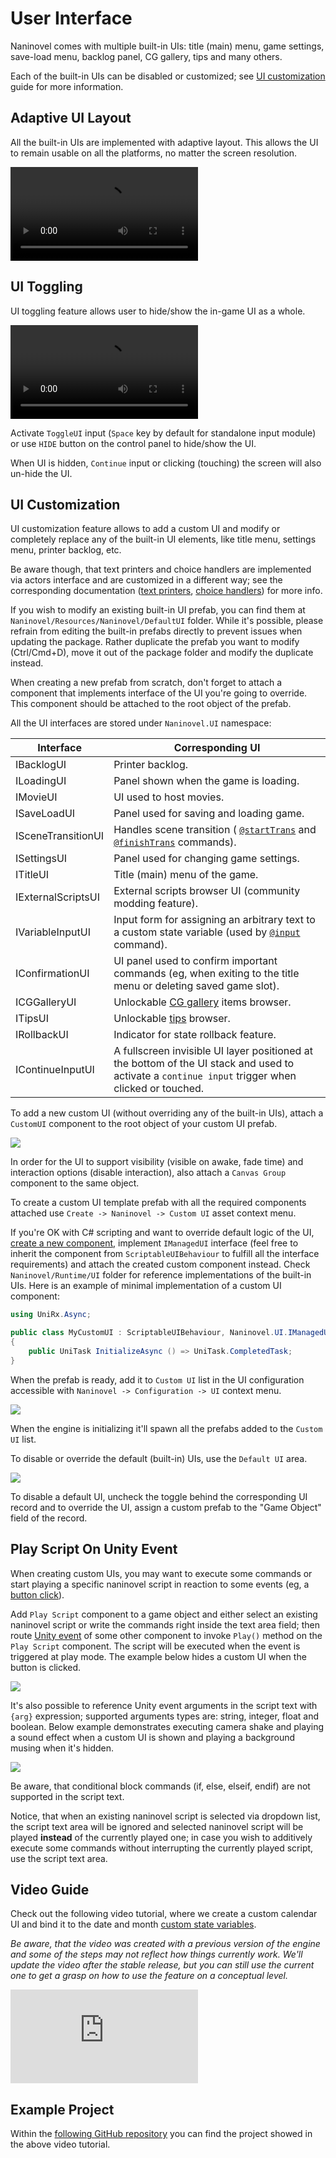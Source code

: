 # User Interface

Naninovel comes with multiple built-in UIs: title (main) menu, game settings, save-load menu, backlog panel, CG gallery, tips and many others.

Each of the built-in UIs can be disabled or customized; see [UI customization](/guide/user-interface.md#ui-customization) guide for more information.

## Adaptive UI Layout

All the built-in UIs are implemented with adaptive layout. This allows the UI to remain usable on all the platforms, no matter the screen resolution.

<video class="video" loop autoplay><source src="https://i.gyazo.com/b6bddf8a0c6f2ba68dcdc1bc65db0c09.mp4" type="video/mp4"></video>

## UI Toggling

UI toggling feature allows user to hide/show the in-game UI as a whole.

<video class="video" loop autoplay><source src="https://i.gyazo.com/e267c4ab3654efbfaf611011502de79f.mp4" type="video/mp4"></video>

Activate `ToggleUI` input (`Space` key by default for standalone input module) or use `HIDE` button on the control panel to hide/show the UI.

When UI is hidden, `Continue` input or clicking (touching) the screen will also un-hide the UI.

## UI Customization

UI customization feature allows to add a custom UI and modify or completely replace any of the built-in UI elements, like title menu, settings menu, printer backlog, etc.

Be aware though, that text printers and choice handlers are implemented via actors interface and are customized in a different way; see the corresponding documentation ([text printers](/guide/text-printers.md), [choice handlers](/guide/choices.md)) for more info.

If you wish to modify an existing built-in UI prefab, you can find them at `Naninovel/Resources/Naninovel/DefaultUI` folder. While it's possible, please refrain from editing the built-in prefabs directly to prevent issues when updating the package. Rather duplicate the prefab you want to modify (Ctrl/Cmd+D), move it out of the package folder and modify the duplicate instead. 

When creating a new prefab from scratch, don't forget to attach a component that implements interface of the UI you're going to override. This component should be attached to the root object of the prefab.

All the UI interfaces are stored under `Naninovel.UI` namespace:

Interface | Corresponding UI
--- | ---
IBacklogUI | Printer backlog.
ILoadingUI | Panel shown when the game is loading.
IMovieUI | UI used to host movies.
ISaveLoadUI | Panel used for saving and loading game.
ISceneTransitionUI | Handles scene transition ( [`@startTrans`](/api/#startTrans) and  [`@finishTrans`](/api/#finishTrans) commands).
ISettingsUI | Panel used for changing game settings.
ITitleUI | Title (main) menu of the game.
IExternalScriptsUI | External scripts browser UI (community modding feature).
IVariableInputUI | Input form for assigning an arbitrary text to a custom state variable (used by [`@input`](/api/#input) command).
IConfirmationUI | UI panel used to confirm important commands (eg, when exiting to the title menu or deleting saved game slot).
ICGGalleryUI | Unlockable [CG gallery](/guide/unlockable-items.md#cg-gallery) items browser.
ITipsUI | Unlockable [tips](/guide/unlockable-items.md#tips) browser.
IRollbackUI | Indicator for state rollback feature.
IContinueInputUI | A fullscreen invisible UI layer positioned at the bottom of the UI stack and used to activate a `continue input` trigger when clicked or touched.

To add a new custom UI (without overriding any of the built-in UIs), attach a `CustomUI` component to the root object of your custom UI prefab.

![](https://i.gyazo.com/e8f6f38a4e920d65443b7d0403d42b48.png)

In order for the UI to support visibility (visible on awake, fade time) and interaction options (disable interaction), also attach a `Canvas Group` component to the same object.

To create a custom UI template prefab with all the required components attached use `Create -> Naninovel -> Custom UI` asset context menu.

If you're OK with C# scripting and want to override default logic of the UI, [create a new component](https://docs.unity3d.com/Manual/CreatingAndUsingScripts), implement `IManagedUI` interface (feel free to inherit the component from `ScriptableUIBehaviour` to fulfill all the interface requirements) and attach the created custom component instead. Check `Naninovel/Runtime/UI` folder for reference implementations of the built-in UIs. Here is an example of minimal implementation of a custom UI component:

```csharp
using UniRx.Async;

public class MyCustomUI : ScriptableUIBehaviour, Naninovel.UI.IManagedUI
{
    public UniTask InitializeAsync () => UniTask.CompletedTask;
}
```

When the prefab is ready, add it to `Custom UI` list in the UI configuration accessible with `Naninovel -> Configuration -> UI` context menu.

![](https://i.gyazo.com/f26310e391b96bda3d402d704c31cb9e.png)

When the engine is initializing it'll spawn all the prefabs added to the `Custom UI` list.

To disable or override the default (built-in) UIs, use the `Default UI` area.

![](https://i.gyazo.com/57338b7150364f45f715bcd3e47d8c1a.png)

To disable a default UI, uncheck the toggle behind the corresponding UI record and to override the UI, assign a custom prefab to the "Game Object" field of the record.

## Play Script On Unity Event

When creating custom UIs, you may want to execute some commands or start playing a specific naninovel script in reaction to some events (eg, a [button click](https://docs.unity3d.com/Manual/script-Button.html)).

Add `Play Script` component to a game object and either select an existing naninovel script or write the commands right inside the text area field; then route [Unity event](https://docs.unity3d.com/Manual/UnityEvents.html) of some other component to invoke `Play()` method on the `Play Script` component. The script will be executed when the event is triggered at play mode. The example below hides a custom UI when the button is clicked.

![](https://i.gyazo.com/5f56fbddc090919cc71f68e82bb1713f.png)

It's also possible to reference Unity event arguments in the script text with `{arg}` expression; supported arguments types are: string, integer, float and boolean. Below example demonstrates executing camera shake and playing a sound effect when a custom UI is shown and playing a background musing when it's hidden.

![](https://i.gyazo.com/d7c29403e3182fd03d840f519120e855.png)

Be aware, that conditional block commands (if, else, elseif, endif) are not supported in the script text.

Notice, that when an existing naninovel script is selected via dropdown list, the script text area will be ignored and selected naninovel script will be played **instead** of the currently played one; in case you wish to additively execute some commands without interrupting the currently played script, use the script text area.

## Video Guide

Check out the following video tutorial, where we create a custom calendar UI and bind it to the date and month [custom state variables](/api/#set).

*Be aware, that the video was created with a previous version of the engine and some of the steps may not reflect how things currently work. We'll update the video after the stable release, but you can still use the current one to get a grasp on how to use the feature on a conceptual level.*

<div class="video-container">
    <iframe src="https://www.youtube-nocookie.com/embed/jto4Ld-iP7M" frameborder="0" allow="accelerometer; autoplay; encrypted-media; gyroscope; picture-in-picture" allowfullscreen></iframe>
</div>

## Example Project

Within the [following GitHub repository](https://github.com/Elringus/NaninovelCustomUIExample) you can find the project showed in the above video tutorial.
